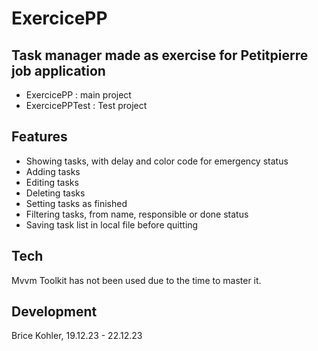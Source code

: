 # ExercicePP
## Task manager made as exercise for Petitpierre job application

- ExercicePP : main project
- ExercicePPTest : Test project

## Features
- Showing tasks, with delay and color code for emergency status
- Adding tasks
- Editing tasks
- Deleting tasks
- Setting tasks as finished
- Filtering tasks, from name, responsible or done status
- Saving task list in local file before quitting

## Tech
Mvvm Toolkit has not been used due to the time to master it.
## Development

Brice Kohler, 19.12.23 - 22.12.23

